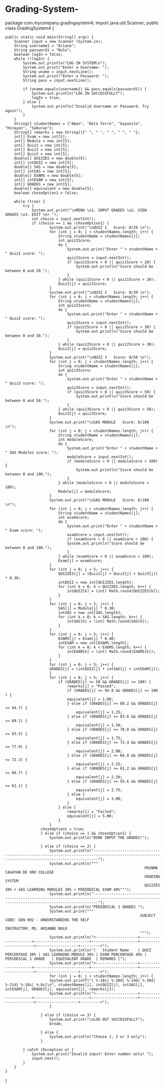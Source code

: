 # Grading-System-
package com.mycompany.gradingsystem4;
import java.util.Scanner;
public class GradingSystem4 {

    public static void main(String[] args) {
        Scanner input = new Scanner (System.in);              
        String username1 = "Ariane";
        String password1 = "Nulo";
        boolean logIn = false;
        while (!logIn) {
            System.out.println("LOG IN SYSTEM\n");
            System.out.print("Enter a Username: ");
            String uname = input.nextLine();
            System.out.print("Enter a Password: ");
            String pass = input.nextLine();

            if (uname.equals(username1) && pass.equals(password1)) {
                System.out.println("LOG IN SUCCESSFULLY");
                logIn = true;
            } else {
                System.out.println("Invalid Username or Password. Try again");
            }
        }        
        String[] studentNames = {"Aban", "Dela Torre", "Gayanilo", "Hinayon", "Saburao"};
        String[] remarks = new String[]{" ", " ", " ", " ", " "};
        int[] Exam = new int[5];
        int[] Module = new int[5];
        int[] Quiz1 = new int[5];
        int[] Quiz2 = new int[5];
        int[] Quiz3 = new int[5];
        double[] QUIZZES = new double[5];                           
        int[] intQUIZ = new int[5];
        double[] SAS = new double[5];        
        int[] intSAS = new int[5];
        double[] EXAMS = new double[5];        
        int[] intEXAM = new int[5];
        int[] GRADES = new int[5];
        double[] equivalent = new double[5];        
        boolean choseOption1 = false;        
        
        while (true) {
            try {                
                System.out.print("\nMENU \n1. INPUT GRADES \n2. VIEW GRADES \n3. EXIT \n> ");
                int choice = input.nextInt();
                if (choice == 1 && !choseOption1) {                                                                                                                                                        
                        System.out.print("\nQUIZ 1   Score: 0/20 \n");
                        for (int j = 0; j < studentNames.length; j++) {                           
                            String studentName = studentNames[j];
                            int quiz1Score;                           
                            do {
                                System.out.print("Enter " + studentName + " Quiz1 score: ");                           
                                quiz1Score = input.nextInt();
                                if (quiz1Score < 0 || quiz1Score > 20) {                                
                                    System.out.println("Score should be between 0 and 20.");
                                }                            
                            } while (quiz1Score < 0 || quiz1Score > 20);                           
                            Quiz1[j] = quiz1Score;
                        }
                        System.out.print("\nQUIZ 2   Score: 0/30 \n"); 
                        for (int j = 0; j < studentNames.length; j++) {
                            String studentName = studentNames[j];
                            int quiz2Score;
                            do {                               
                                System.out.print("Enter " + studentName + " Quiz2 score: ");
                                quiz2Score = input.nextInt();
                                if (quiz2Score < 0 || quiz2Score > 30) {
                                    System.out.println("Score should be between 0 and 30.");
                                }
                            } while (quiz2Score < 0 || quiz2Score > 30);
                            Quiz2[j] = quiz2Score;
                        }
                        System.out.print("\nQUIZ 3   Score: 0/50 \n");
                        for (int j = 0; j < studentNames.length; j++) {
                            String studentName = studentNames[j];
                            int quiz3Score;
                            do {
                                System.out.print("Enter " + studentName + " Quiz3 score: ");
                                quiz3Score = input.nextInt();
                                if (quiz3Score < 0 || quiz3Score > 50) {
                                    System.out.println("Score should be between 0 and 50.");
                                }
                            } while (quiz3Score < 0 || quiz3Score > 50);
                            Quiz3[j] = quiz3Score;
                        }
                        System.out.print("\nSAS MODULE   Score: 0/100 \n");
                        for (int j = 0; j < studentNames.length; j++) {
                            String studentName = studentNames[j];
                            int moduleScore;
                            do {
                                System.out.print("Enter " + studentName + " SAS Modules score: ");
                                moduleScore = input.nextInt();
                                if (moduleScore < 0 || moduleScore > 100) {
                                    System.out.println("Score should be between 0 and 100.");
                                }
                            } while (moduleScore < 0 || moduleScore > 100);
                            Module[j] = moduleScore;
                        }
                        System.out.print("\nSAS MODULE   Score: 0/100 \n");    
                        for (int j = 0; j < studentNames.length; j++) {
                            String studentName = studentNames[j];
                            int examScore;
                            do {
                                System.out.print("Enter " + studentName + " Exam score: ");
                                examScore = input.nextInt();
                                if (examScore < 0 || examScore > 100) {
                                System.out.println("Score should be between 0 and 100.");
                                }
                            } while (examScore < 0 || examScore > 100);
                            Exam[j] = examScore;
                        }                       
                        for (int j = 0; j < 5; j++) {                            
                            QUIZZES[j] = (Quiz1[j] + Quiz2[j] + Quiz3[j]) * 0.30;                                           
                            intQUIZ = new int[QUIZZES.length];
                            for (int k = 0; k < QUIZZES.length; k++) {                                
                                intQUIZ[k] = (int) Math.round(QUIZZES[k]);                        
                            } 
                        }
                        for (int j = 0; j < 5; j++) {
                            SAS[j] = Module[j] * 0.30;
                            intSAS = new int[SAS.length];
                            for (int k = 0; k < SAS.length; k++) {
                                intSAS[k] = (int) Math.round(SAS[k]); 
                            }
                        }
                        for (int j = 0; j < 5; j++) {
                            EXAMS[j] = Exam[j] * 0.40;
                            intEXAM = new int[EXAMS.length];
                            for (int k = 0; k < EXAMS.length; k++) {
                                intEXAM[k] = (int) Math.round(EXAMS[k]); 
                            }
                        }                                                                   
                        for (int j = 0; j < 5; j++) {
                        GRADES[j] = (intQUIZ[j] + intSAS[j] + intEXAM[j]);
                        }                                                                                                                                                                                                                      
                        for (int j = 0; j < 5; j++) {                                                    
                            if (GRADES[j] >= 50 && GRADES[j] <= 100) {                             
                                remarks[j] = "Passed";                                                   
                                if (GRADES[j] >= 94.8 && GRADES[j] <= 100 ) {
                                equivalent[j] = 1.00;
                                } else if (GRADES[j] >= 89.2 && GRADES[j] <= 94.7) {                                    
                                    equivalent[j] = 1.25;
                                } else if (GRADES[j] >= 83.6 && GRADES[j] <= 89.1) {
                                    equivalent[j] = 1.50;
                                } else if (GRADES[j] >= 78.0 && GRADES[j] <= 83.5) {
                                    equivalent[j] = 1.75;
                                } else if (GRADES[j] >= 72.4 && GRADES[j] <= 77.9) {
                                    equivalent[j] = 2.00;
                                } else if (GRADES[j] >= 66.8 && GRADES[j] <= 72.3) {
                                    equivalent[j] = 2.25;
                                } else if (GRADES[j] >= 61.2 && GRADES[j] <= 66.7) {
                                    equivalent[j] = 2.50;
                                } else if (GRADES[j] >= 55.6 && GRADES[j] <= 61.1) {
                                    equivalent[j] = 2.75;
                                } else {
                                    equivalent[j] = 3.00;
                                }
                            } else {                                
                                remarks[j] = "Failed";                               
                                equivalent[j] = 5.00;                           
                            }
                        }                              
                    choseOption1 = true;    
                    } else if (choice == 1 && choseOption1) {   
                        System.out.println("DONE INPUT THE GRADES!");    
                        
                    } else if (choice == 2) {                  
                        System.out.println("----------------------------------------------------------------------------------------------------------------------------------------------");
                        System.out.println("""
                                                                   PHINMA CAGAYAN DE ORO COLLEGE
                                                                   GRADING SYSTEM
                                                                   QUIZZES 30% + SAS LEARNING MODULES 30% + PERIODICAL EXAM 40%""");                        
                        System.out.println("----------------------------------------------------------------------------------------------------------------------------------------------");
                        System.out.println("PERIODICAL 1 GRADES ");
                        System.out.print("""
                                                                 SUBJECT CODE: GEN 002 - UNDERSTANDING THE SELF
                                                                 INSTRUCTOR: MS. ARIANNE NULO
                                                                 """);
                        System.out.println("+-------------------+---------------------+-------------------------+---------------------+----------------------+-------------------+---------+");
                        System.out.println("|   Student Name    | QUIZ PERCENTAGE 30% | SAS LEARNING MODULE 30% | EXAM PERCENTAGE 40% | PERIODICAL 1 GRADE   | EQUIVALENT GRADE  | REMARKS |");
                        System.out.println("+-------------------+---------------------+-------------------------+---------------------+----------------------+-------------------+---------+");
                        for (int j = 0; j < studentNames.length; j++) {
                        System.out.printf("| %-18s| %-20d| %-24d| %-20d| %-21d| %-18s| %-8s|\n", studentNames[j], intQUIZ[j], intSAS[j], intEXAM[j], GRADES[j], equivalent[j], remarks[j]);
                        System.out.println("+-------------------+---------------------+-------------------------+---------------------+----------------------+-------------------+---------+");
                        }                        
                        
                    } else if (choice == 3) {
                        System.out.print("\nLOG OUT SUCCESSFULLY");
                        break;                       
                                                                   
                    } else {                                              
                        System.out.println("Choose 1, 2 or 3 only");                                                                 
                    }                                          
                
            } catch (Exception e) {        
                System.out.print("Invalid input! Enter number only! ");
                input.next();
            }               
        }
    }
}
